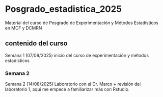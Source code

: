# Posgrado_estadistica_2025
Material del curso de Posgrado de Experimentación y Métodos Estadísticos en MCF y DCMRN
## contenido del curso
Semana 1 (07/08/2025) inicio del curso de experimentación y métodos estadísticos 
### Semana 2
Semana 2 (14/08/2025) Laboratorio con el Dr. Marco + revisión del laboratorio 1, aqui me empecé a familiarizar más con Rstudio.

